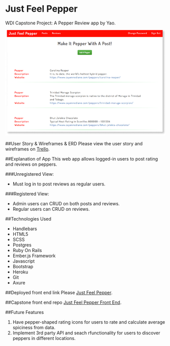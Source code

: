 # Just Feel Pepper
WDI Capstone Project: A Pepper Review app by Yao.

![Logo](https://raw.githubusercontent.com/msyao/just-feel-pepper-client/master/app/screenshot.png)

##User Story & Wireframes & ERD
Please view the user story and wireframes on [Trello](https://trello.com/b/FzoDbOkG/just-feel-pepper).

##Explanation of App
This web app allows logged-in users to post rating and reviews on peppers.

###Unregistered View:
-   Must log in to post reviews as regular users.

###Registered View:
-   Admin users can CRUD on both posts and reviews.
-   Regular users can CRUD on reviews.

##Technologies Used

-   Handlebars
-   HTML5
-   SCSS
-   Postgres
-   Ruby On Rails
-   Ember.js Framework
-   Javascript
-   Bootstrap
-   Heroku
-   Git
-   Axure

##Deployed front end link
Please [Just Feel Pepper](http://msyao.github.io/just-feel-pepper-client/).

##Capstone front end repo
[Just Feel Pepper Front End](https://github.com/msyao/just-feel-pepper-client).

##Future Features
1. Have pepper-shaped rating icons for users to rate and calculate average spiciness from data.
2. Implement 3rd party API and seach rfunctionality for users to discover peppers in different locations.
